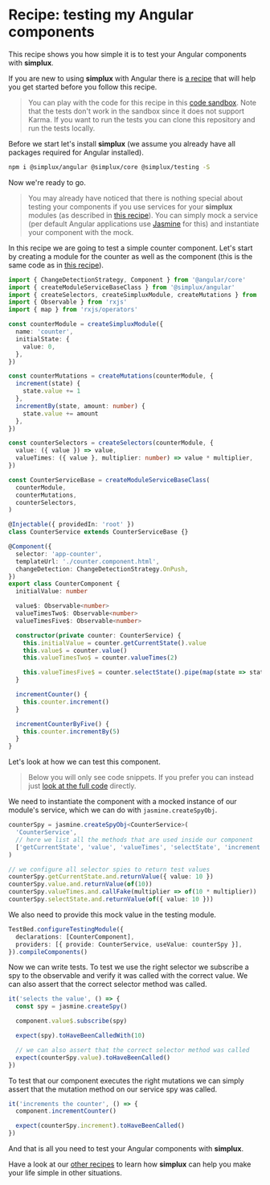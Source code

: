 # Recipe: testing my Angular components

This recipe shows you how simple it is to test your Angular components with **simplux**.

If you are new to using **simplux** with Angular there is [a recipe](../using-in-angular-application#readme) that will help you get started before you follow this recipe.

> You can play with the code for this recipe in this [code sandbox](https://codesandbox.io/s/github/MrWolfZ/simplux/tree/master/recipes/angular/testing-components). Note that the tests don't work in the sandbox since it does not support Karma. If you want to run the tests you can clone this repository and run the tests locally.

Before we start let's install **simplux** (we assume you already have all packages required for Angular installed).

```sh
npm i @simplux/angular @simplux/core @simplux/testing -S
```

Now we're ready to go.

> You may already have noticed that there is nothing special about testing your components if you use services for your **simplux** modules (as described in [this recipe](../using-in-angular-application#readme)). You can simply mock a service (per default Angular applications use [Jasmine](https://jasmine.github.io/) for this) and instantiate your component with the mock.

In this recipe we are going to test a simple counter component. Let's start by creating a module for the counter as well as the component (this is the same code as in [this recipe](../using-in-angular-application#readme)).

```ts
import { ChangeDetectionStrategy, Component } from '@angular/core'
import { createModuleServiceBaseClass } from '@simplux/angular'
import { createSelectors, createSimpluxModule, createMutations } from '@simplux/core'
import { Observable } from 'rxjs'
import { map } from 'rxjs/operators'

const counterModule = createSimpluxModule({
  name: 'counter',
  initialState: {
    value: 0,
  },
})

const counterMutations = createMutations(counterModule, {
  increment(state) {
    state.value += 1
  },
  incrementBy(state, amount: number) {
    state.value += amount
  },
})

const counterSelectors = createSelectors(counterModule, {
  value: ({ value }) => value,
  valueTimes: ({ value }, multiplier: number) => value * multiplier,
})

const CounterServiceBase = createModuleServiceBaseClass(
  counterModule,
  counterMutations,
  counterSelectors,
)

@Injectable({ providedIn: 'root' })
class CounterService extends CounterServiceBase {}

@Component({
  selector: 'app-counter',
  templateUrl: './counter.component.html',
  changeDetection: ChangeDetectionStrategy.OnPush,
})
export class CounterComponent {
  initialValue: number

  value$: Observable<number>
  valueTimesTwo$: Observable<number>
  valueTimesFive$: Observable<number>

  constructor(private counter: CounterService) {
    this.initialValue = counter.getCurrentState().value
    this.value$ = counter.value()
    this.valueTimesTwo$ = counter.valueTimes(2)

    this.valueTimesFive$ = counter.selectState().pipe(map(state => state.value * 5))
  }

  incrementCounter() {
    this.counter.increment()
  }

  incrementCounterByFive() {
    this.counter.incrementBy(5)
  }
}
```

Let's look at how we can test this component.

> Below you will only see code snippets. If you prefer you can instead just [look at the full code](src/app/counter.component.spec.ts) directly.

We need to instantiate the component with a mocked instance of our module's service, which we can do with `jasmine.createSpyObj`.

```ts
counterSpy = jasmine.createSpyObj<CounterService>(
  'CounterService',
  // here we list all the methods that are used inside our component
  ['getCurrentState', 'value', 'valueTimes', 'selectState', 'increment', 'incrementBy'],
)

// we configure all selector spies to return test values
counterSpy.getCurrentState.and.returnValue({ value: 10 })
counterSpy.value.and.returnValue(of(10))
counterSpy.valueTimes.and.callFake(multiplier => of(10 * multiplier))
counterSpy.selectState.and.returnValue(of({ value: 10 }))
```

We also need to provide this mock value in the testing module.

```ts
TestBed.configureTestingModule({
  declarations: [CounterComponent],
  providers: [{ provide: CounterService, useValue: counterSpy }],
}).compileComponents()
```

Now we can write tests. To test we use the right selector we subscribe a spy to the observable and verify it was called with the correct value. We can also assert that the correct selector method was called.

```ts
it('selects the value', () => {
  const spy = jasmine.createSpy()

  component.value$.subscribe(spy)

  expect(spy).toHaveBeenCalledWith(10)

  // we can also assert that the correct selector method was called
  expect(counterSpy.value).toHaveBeenCalled()
})
```

To test that our component executes the right mutations we can simply assert that the mutation method on our service spy was called.

```ts
it('increments the counter', () => {
  component.incrementCounter()

  expect(counterSpy.increment).toHaveBeenCalled()
})
```

And that is all you need to test your Angular components with **simplux**.

Have a look at our [other recipes](../../../../..#recipes) to learn how **simplux** can help you make your life simple in other situations.
